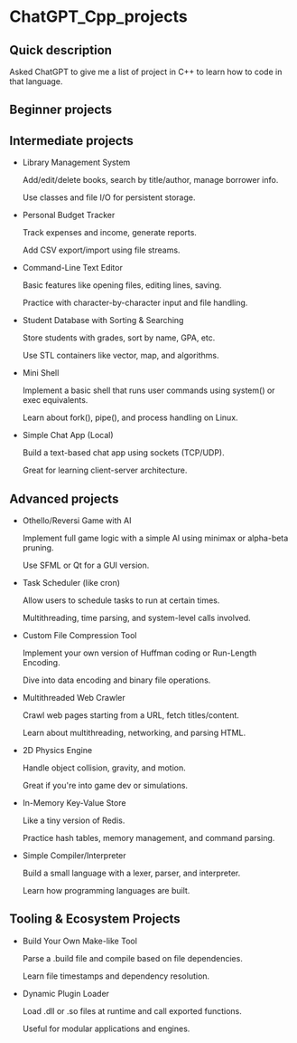 # ChatGPT_Cpp_projects

## Quick description

Asked ChatGPT to give me a list of project in C++ to learn how to code in that language.

## Beginner projects

## Intermediate projects

* Library Management System

    Add/edit/delete books, search by title/author, manage borrower info.

    Use classes and file I/O for persistent storage.

* Personal Budget Tracker

    Track expenses and income, generate reports.

    Add CSV export/import using file streams.

* Command-Line Text Editor

    Basic features like opening files, editing lines, saving.

    Practice with character-by-character input and file handling.

* Student Database with Sorting & Searching

    Store students with grades, sort by name, GPA, etc.

    Use STL containers like vector, map, and algorithms.

* Mini Shell

    Implement a basic shell that runs user commands using system() or exec equivalents.

    Learn about fork(), pipe(), and process handling on Linux.

* Simple Chat App (Local)

    Build a text-based chat app using sockets (TCP/UDP).

    Great for learning client-server architecture.


## Advanced projects

* Othello/Reversi Game with AI

    Implement full game logic with a simple AI using minimax or alpha-beta pruning.

    Use SFML or Qt for a GUI version.

* Task Scheduler (like cron)

    Allow users to schedule tasks to run at certain times.

    Multithreading, time parsing, and system-level calls involved.

* Custom File Compression Tool

    Implement your own version of Huffman coding or Run-Length Encoding.

    Dive into data encoding and binary file operations.

* Multithreaded Web Crawler

    Crawl web pages starting from a URL, fetch titles/content.

    Learn about multithreading, networking, and parsing HTML.

* 2D Physics Engine

    Handle object collision, gravity, and motion.

    Great if you're into game dev or simulations.

* In-Memory Key-Value Store

    Like a tiny version of Redis.

    Practice hash tables, memory management, and command parsing.

* Simple Compiler/Interpreter

    Build a small language with a lexer, parser, and interpreter.

    Learn how programming languages are built.

## Tooling & Ecosystem Projects

* Build Your Own Make-like Tool

    Parse a .build file and compile based on file dependencies.

    Learn file timestamps and dependency resolution.

* Dynamic Plugin Loader

    Load .dll or .so files at runtime and call exported functions.

    Useful for modular applications and engines.